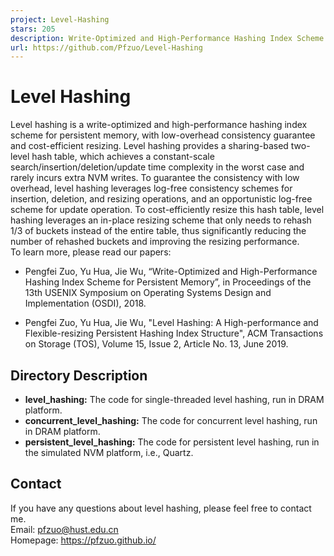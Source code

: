 ```yaml
---
project: Level-Hashing
stars: 205
description: Write-Optimized and High-Performance Hashing Index Scheme for Persistent Memory (OSDI 2018, TOS 2019)
url: https://github.com/Pfzuo/Level-Hashing
---
```


Level Hashing
=============

Level hashing is a write-optimized and high-performance hashing index scheme for persistent memory, with low-overhead consistency guarantee and cost-efficient resizing. Level hashing provides a sharing-based two-level hash table, which achieves a constant-scale search/insertion/deletion/update time complexity in the worst case and rarely incurs extra NVM writes. To guarantee the consistency with low overhead, level hashing leverages log-free consistency schemes for insertion, deletion, and resizing operations, and an opportunistic log-free scheme for update operation. To cost-efficiently resize this hash table, level hashing leverages an in-place resizing scheme that only needs to rehash 1/3 of buckets instead of the entire table, thus significantly reducing the number of rehashed buckets and improving the resizing performance.  
To learn more, please read our papers:

-   Pengfei Zuo, Yu Hua, Jie Wu, “Write-Optimized and High-Performance Hashing Index Scheme for Persistent Memory”, in Proceedings of the 13th USENIX Symposium on Operating Systems Design and Implementation (OSDI), 2018.
    
-   Pengfei Zuo, Yu Hua, Jie Wu, "Level Hashing: A High-performance and Flexible-resizing Persistent Hashing Index Structure", ACM Transactions on Storage (TOS), Volume 15, Issue 2, Article No. 13, June 2019.
    

Directory Description
---------------------

-   **level\_hashing:** The code for single-threaded level hashing, run in DRAM platform.
-   **concurrent\_level\_hashing:** The code for concurrent level hashing, run in DRAM platform.
-   **persistent\_level\_hashing:** The code for persistent level hashing, run in the simulated NVM platform, i.e., Quartz.

Contact
-------

If you have any questions about level hashing, please feel free to contact me.  
Email: pfzuo@hust.edu.cn  
Homepage: https://pfzuo.github.io/
